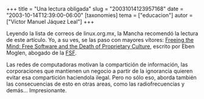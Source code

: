 +++
title = "Una lectura obligada"
slug = "20031014123957168"
date = "2003-10-14T12:39:00-06:00"
[taxonomies]
tema = ["educacion"]
autor = ["Víctor Manuel Jáquez Leal"]
+++

Leyendo la lista de correos de linux.org.mx, la Mancha recomendó la
lectura de este artículo. Yo, a su ves, se las paso con mayores vítores:
[Freeing the Mind: Free Software and the Death of Proprietary
Culture](http://info.interactivist.net/article.pl?sid=03/10/12/2233203&mode=nested&tid=12),
escrito por Eben Moglen, abogado de la [FSF](http://www.fsf.org).

Las redes de computadoras motivan la compartición de información, las
corporaciones que mantienen un negocio a partir de la ignorancia quieren
evitar esa compartición haciendola ilegal. Pero no sólo eso, aborda
también las consecuencias de esto en otras areas, como las
radiofrecuencias y demás... Impresionante.
